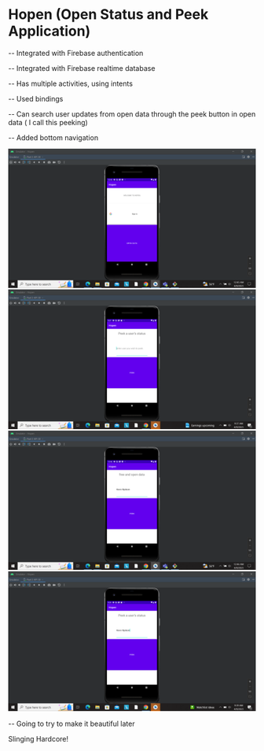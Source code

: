 # Hopen    (Open  Status  and Peek Application)


 -- Integrated with Firebase authentication
 
 -- Integrated with Firebase realtime database
 
 -- Has multiple activities, using intents
 
 -- Used bindings
 
 -- Can search user updates from open data through the peek button in open data ( I call this peeking)
 
 -- Added bottom navigation
 
![alt text](https://raw.githubusercontent.com/kevintah/Hopen/main/App_images/Img1.png)
![alt text](https://raw.githubusercontent.com/kevintah/Hopen/main/App_images/Img2.png)
![alt text](https://raw.githubusercontent.com/kevintah/Hopen/main/App_images/Img3.png)
![alt text](https://raw.githubusercontent.com/kevintah/Hopen/main/App_images/Img4.png)

 
 -- Going to try to make it beautiful later
 
 Slinging Hardcore!
 
 
 
 

 
